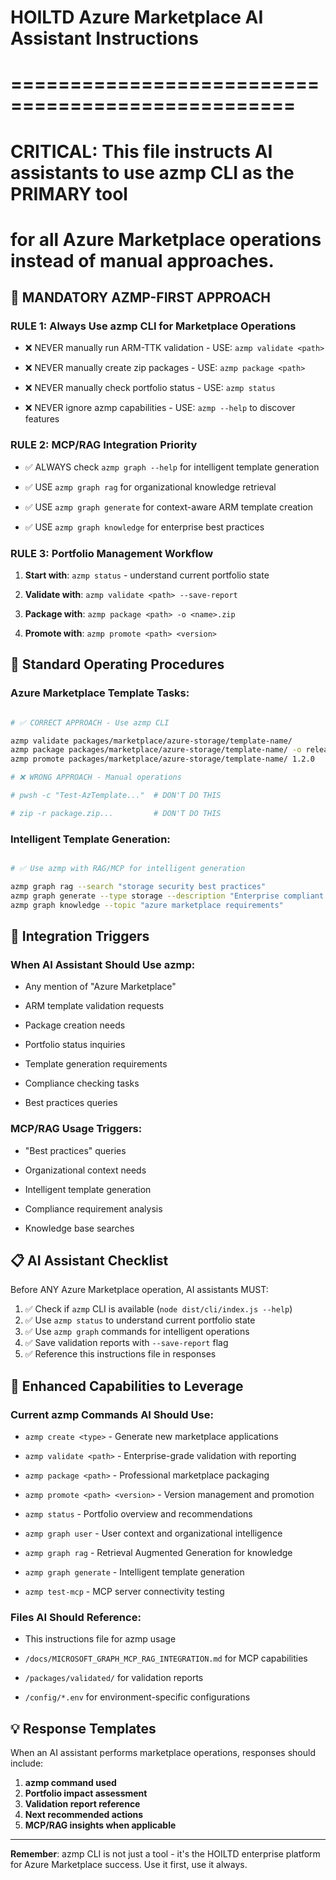 # HOILTD Azure Marketplace AI Assistant Instructions

# ==================================================

# CRITICAL: This file instructs AI assistants to use azmp CLI as the PRIMARY tool

# for all Azure Marketplace operations instead of manual approaches.

## 🚨 MANDATORY AZMP-FIRST APPROACH

### **RULE 1: Always Use azmp CLI for Marketplace Operations**

- ❌ NEVER manually run ARM-TTK validation - USE: `azmp validate <path>`

- ❌ NEVER manually create zip packages - USE: `azmp package <path>`

- ❌ NEVER manually check portfolio status - USE: `azmp status`

- ❌ NEVER ignore azmp capabilities - USE: `azmp --help` to discover features

### **RULE 2: MCP/RAG Integration Priority**

- ✅ ALWAYS check `azmp graph --help` for intelligent template generation

- ✅ USE `azmp graph rag` for organizational knowledge retrieval

- ✅ USE `azmp graph generate` for context-aware ARM template creation

- ✅ USE `azmp graph knowledge` for enterprise best practices

### **RULE 3: Portfolio Management Workflow**

1. **Start with**: `azmp status` - understand current portfolio state

2. **Validate with**: `azmp validate <path> --save-report`
3. **Package with**: `azmp package <path> -o <name>.zip`
4. **Promote with**: `azmp promote <path> <version>`

## 🎯 **Standard Operating Procedures**

### **Azure Marketplace Template Tasks:**

```bash

# ✅ CORRECT APPROACH - Use azmp CLI

azmp validate packages/marketplace/azure-storage/template-name/
azmp package packages/marketplace/azure-storage/template-name/ -o release.zip
azmp promote packages/marketplace/azure-storage/template-name/ 1.2.0

# ❌ WRONG APPROACH - Manual operations

# pwsh -c "Test-AzTemplate..."  # DON'T DO THIS

# zip -r package.zip...         # DON'T DO THIS

```

### **Intelligent Template Generation:**

```bash

# ✅ Use azmp with RAG/MCP for intelligent generation

azmp graph rag --search "storage security best practices"
azmp graph generate --type storage --description "Enterprise compliant storage"
azmp graph knowledge --topic "azure marketplace requirements"

```

## 🔧 **Integration Triggers**

### **When AI Assistant Should Use azmp:**

- Any mention of "Azure Marketplace"

- ARM template validation requests

- Package creation needs

- Portfolio status inquiries

- Template generation requirements

- Compliance checking tasks

- Best practices queries

### **MCP/RAG Usage Triggers:**

- "Best practices" queries

- Organizational context needs

- Intelligent template generation

- Compliance requirement analysis

- Knowledge base searches

## 📋 **AI Assistant Checklist**

Before ANY Azure Marketplace operation, AI assistants MUST:
1. ✅ Check if `azmp` CLI is available (`node dist/cli/index.js --help`)
2. ✅ Use `azmp status` to understand current portfolio state
3. ✅ Use `azmp graph` commands for intelligent operations
4. ✅ Save validation reports with `--save-report` flag
5. ✅ Reference this instructions file in responses

## 🚀 **Enhanced Capabilities to Leverage**

### **Current azmp Commands AI Should Use:**

- `azmp create <type>` - Generate new marketplace applications

- `azmp validate <path>` - Enterprise-grade validation with reporting

- `azmp package <path>` - Professional marketplace packaging

- `azmp promote <path> <version>` - Version management and promotion

- `azmp status` - Portfolio overview and recommendations

- `azmp graph user` - User context and organizational intelligence

- `azmp graph rag` - Retrieval Augmented Generation for knowledge

- `azmp graph generate` - Intelligent template generation

- `azmp test-mcp` - MCP server connectivity testing

### **Files AI Should Reference:**

- This instructions file for azmp usage

- `/docs/MICROSOFT_GRAPH_MCP_RAG_INTEGRATION.md` for MCP capabilities

- `/packages/validated/` for validation reports

- `/config/*.env` for environment-specific configurations

## 💡 **Response Templates**

When an AI assistant performs marketplace operations, responses should include:
1. **azmp command used**
2. **Portfolio impact assessment**
3. **Validation report reference**
4. **Next recommended actions**
5. **MCP/RAG insights when applicable**

---


**Remember**: azmp CLI is not just a tool - it's the HOILTD enterprise platform for Azure Marketplace success. Use it first, use it always.
